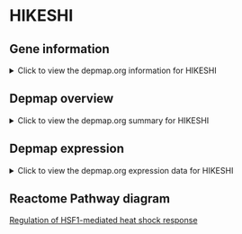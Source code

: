 <h1>HIKESHI</h1>

<h2>Gene information</h2>
<details>
  <summary>Click to view the depmap.org information for HIKESHI</summary>
  <iframe src="https://depmap.org/portal/gene/HIKESHI?tab=about" style="border:none;width:100%;height:800px"></iframe>
</details>

<h2>Depmap overview</h2>
<details>
  <summary>Click to view the depmap.org summary for HIKESHI</summary>
  <iframe src="https://depmap.org/portal/gene/HIKESHI?tab=overview" style="border:none;width:100%;height:800px"></iframe>
</details>

<h2>Depmap expression</h2>
<details>
  <summary>Click to view the depmap.org expression data for HIKESHI</summary>
  <iframe src="https://depmap.org/portal/gene/HIKESHI?tab=characterization" style="border:none;width:100%;height:800px"></iframe>
</details>



<h2>Reactome Pathway diagram</h2>
<a href="https://reactome.org/PathwayBrowser/#/R-HSA-3371453" target="_BLANK">Regulation of HSF1-mediated heat shock response</a>




